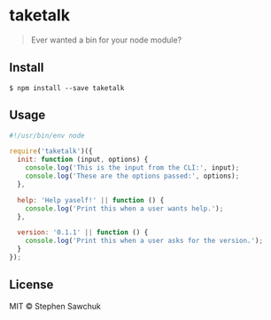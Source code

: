 # taketalk

> Ever wanted a bin for your node module?


## Install

```
$ npm install --save taketalk
```


## Usage

```js
#!/usr/bin/env node

require('taketalk')({
  init: function (input, options) {
    console.log('This is the input from the CLI:', input);
    console.log('These are the options passed:', options);
  },

  help: 'Help yaself!' || function () {
    console.log('Print this when a user wants help.');
  },

  version: '0.1.1' || function () {
    console.log('Print this when a user asks for the version.');
  }
});
```


## License

MIT © Stephen Sawchuk
